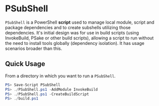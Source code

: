 # PSubShell

`PSubShell` is a PowerShell **script** used to manage local module, script and package dependencies and to create subshells utilizing those dependencies. It's initial design was for use in build scripts (using InvokeBuild, PSake or other build scripts), allowing a script to run without the need to install tools globally (dependency isolation). It has usage scenarios broader than this.

## Quick Usage

From a directory in which you want to run a `PSubShell`.

```powershell
PS> Save-Script PSubShell
PS> ./PSubShell.ps1 -AddModule InvokeBuild
PS> ./PSubShell.ps1 -CreateBuildScript
PS> ./build.ps1
```
